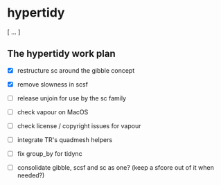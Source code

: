 # hypertidy
[ ... ]

## The hypertidy work plan

- [x] restructure sc around the gibble concept
- [x] remove slowness in scsf
- [ ] release unjoin for use by the sc family
- [ ] check vapour on MacOS
- [ ] check license / copyright issues for vapour
- [ ] integrate TR's quadmesh helpers
- [ ] fix group_by for tidync
- [ ] consolidate gibble, scsf and sc as one? (keep a sfcore out of it when needed?)



